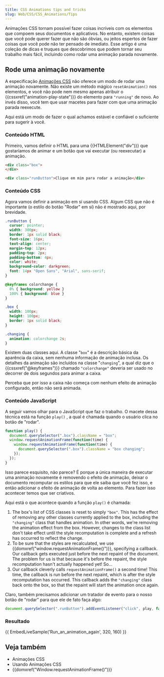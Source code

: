 ```yaml
---
title: CSS Animations tips and tricks
slug: Web/CSS/CSS_Animations/Tips
---
```


Animações CSS tornam possível fazer coisas incríveis com os elementos que compoem seus documentos e aplicativos. No entanto, existem coisas que você pode querer fazer que não são óbvias, ou jeitos espertos de fazer coisas que você pode não ter pensado de imediato. Esse artigo é uma coleção de dicas e truques que descobrimos que podem tornar seu trabalho mais fácil, incluindo como rodar uma animação parada novamente.

## Rode uma animação novamente

A especificação [Animações CSS](/pt-BR/docs/Web/CSS/CSS_Animations) não oferece um modo de rodar uma animação novamente. Não existe um método mágico `resetAnimation()` nos elementos, e você não pode nem mesmo apenas atribuir o {{cssxref("animation-play-state")}} do elemento para `"running"` de novo. Ao invés disso, você tem que usar macetes para fazer com que uma animação parada reexecute.

Aqui está um modo de fazer o qual achamos estável e confiável o suficiente para sugerir à você.

### Conteúdo HTML

Primeiro, vamos definir o HTML para uma {{HTMLElement("div")}} que gostaríamos de animar e um botão que vai executar (ou reexecutar) a animação.

```html
<div class="box">
</div>

<div class="runButton">Clique em mim para rodar a animação</div>
```

### Conteúdo CSS

Agora vamos definir a animação em sí usando CSS. Algum CSS que não é importante (o estilo do botão "Rodar" em sí) não é mostrado aqui, por brevidade.

```css hidden
.runButton {
  cursor: pointer;
  width: 300px;
  border: 1px solid black;
  font-size: 16px;
  text-align: center;
  margin-top: 12px;
  padding-top: 2px;
  padding-bottom: 4px;
  color: white;
  background-color: darkgreen;
  font: 14px "Open Sans", "Arial", sans-serif;
}
```

```css
@keyframes colorchange {
  0% { background: yellow }
  100% { background: blue }
}

.box {
  width: 100px;
  height: 100px;
  border: 1px solid black;
}

.changing {
  animation: colorchange 2s;
}
```

Existem duas classes aqui. A classe "`box`" é a descrição básica da aparência da caixa, sem nenhuma informação de animação inclusa. Os detalhes da animação são incluídos na classe "`changing`", a qual diz que o {{cssxref("@keyframes")}} chamado `"colorchange"` deveria ser usado no decorrer de dois segundos para animar a caixa.

Perceba que por isso a caixa não começa com nenhum efeito de animação configurado, então não será animada.

### Conteúdo JavaScript

A seguir vamos olhar para o JavaScript que faz o trabalho. O macete dessa técnica está na função `play()` , a qual é chamada quando o usuário clica no botão de "rodar".

```js
function play() {
  document.querySelector(".box").className = "box";
  window.requestAnimationFrame(function(time) {
    window.requestAnimationFrame(function(time) {
      document.querySelector(".box").className = "box changing";
    });
  });
}
```

Isso parece esquisito, não parece? É porque a única maneira de executar uma animação novamente é removendo o efeito de animação, deixar o documento recomputar os estilos para que ele saiba que você fez isso, e então adicionar o efeito de animação de volta ao elemento. Para fazer isso acontecer temos que ser criativos.

Aqui está o que acontece quando a função `play()` é chamada:

1. The box's list of CSS classes is reset to simply `"box"`. This has the effect of removing any other classes currently applied to the box, including the `"changing"` class that handles animation. In other words, we're removing the animation effect from the box. However, changes to the class list don't take effect until the style recomputation is complete and a refresh has occurred to reflect the change.
2. To be sure that the styles are recalculated, we use {{domxref("window.requestAnimationFrame()")}}, specifying a callback. Our callback gets executed just before the next repaint of the document. The problem for us is that because it's before the repaint, the style recomputation hasn't actually happened yet! So...
3. Our callback cleverly calls `requestAnimationFrame()` a second time! This time, the callback is run before the next repaint, which is after the style recomputation has occurred. This callback adds the `"changing"` class back onto the box, so that the repaint will start the animation once again.

Claro, também precisamos adicionar um tratador de evento para o nosso botão de "rodar" para que ele de fato faça algo:

```js
document.querySelector(".runButton").addEventListener("click", play, false);
```

### Resultado

{{ EmbedLiveSample('Run_an_animation_again', 320, 160) }}

## Veja também

- Animações CSS
- Usando Animações CSS
- {{domxref("Window.requestAnimationFrame()")}}

